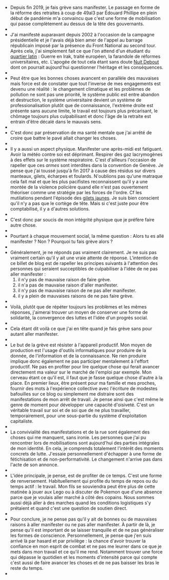 - Depuis fin 2019, je fais grève sans manifester.
  Le passage en forme de la réforme des retraites à coup de 49al3 par Édouard Phillipe en plein début de pandémie m'a convaincu que c'est une forme de mobilisation qui passe complètement au dessus de la tête des gouvernants.
-
- J'ai manifesté auparavant depuis 2002 à l'occasion de la campagne présidentielle et je l'avais déjà bien amer de l'appel au barrage républicain imposé par la présence du Front National au second tour.
  Après cela, j'ai simplement fait ce que l'on attend d'un étudiant du [quartier latin](https://fr.wikipedia.org/wiki/Quartier_latin_(Paris)) : Guerre en Irak, traité européen, la farandole de réformes universitaires, etc.
  L'apogée de tout cela étant sans doute [Nuit Debout](https://fr.wikipedia.org/wiki/Nuit_debout) dont on pourrait aujourd'hui questionner l'héritage et les conséquences.
-
- Peut être que les bonnes choses avancent en parallèle des mauvaises mais force est de constater que tout l'inverse de mes engagements est devenu une réalité : le changement climatique et les problèmes de pollution ne sont pas une priorité, le système public est entre abandon et destruction, le système universitaire devient un système de professionalisation plutôt que de connaissance, l'extrème droite est présente sans aucune limite, le travail est toujours plus précarisant, le chômage toujours plus culpabilisant et donc l'âge de la retraite est entrain d'être décalé dans le mauvais sens.
-
- C'est donc par préservation de ma santé mentale que j'ai arrêté de croire que battre le pavé allait changer les choses.
-
- Il y a aussi un aspect physique.
  Manifester une après-midi est fatiguant.
  Avoir la météo contre soi est déprimant.
  Respirer des gaz lacrymogènes à des effets sur le système respiratoire.
  C'est d'ailleurs l'occasion de rapeller que ces *armes* sont interdites dans la convention de Genève.
  Je pense que j'ai toussé jusqu'à fin 2017 à cause des résidus sur divers manteaux, gilets, écharpes et foulards.
  N'oublions pas qu'une matraque cela fait mal et que les plus pacifistes reconnaissent qu'il y a une montée de la violence policière quand elle n'est pas ouvertement théoriser comme une stratégie par les forces de l'ordre.
  Cf les mutilations pendant l'épisode des [gilets jaunes](https://fr.wikipedia.org/wiki/Mouvement_des_Gilets_jaunes).
  Je suis bien conscient qu'il n'y a pas que le cortège de tête.
  Mais si c'est juste pour être comptabilisé, il y a d'autres solutions.
-
- C'est donc par soucis de mon intégrité physique que je préfère faire autre chose.
-
- Pourtant à chaque mouvement social, la même question : Alors tu es allé manifester ? Non ? Pourquoi tu fais grève alors ?
-
- Généralement, je ne réponds pas vraiment clairement.
  Je ne suis pas vraiment certain qu'il y ait une vraie attente de réponse.
  L'intention de ce billet de blog est de rapeller les principes suivants à l'attention des personnes qui seraient succeptibles de culpabiliser à l'idée de ne pas aller manifester :
  1. il n'y pas de mauvaise raison de faire grève.
  2. il n'a pas de mauvaise raison d'aller manifester.
  3. il n'y pas de mauvaise raison de ne pas aller manifester.
  4. il y a plein de mauvaises raisons de ne pas faire grève.
-
- Voilà, plutôt que de répéter toujours les problèmes et les mêmes réponses, j'aimerai trouver un moyen de conserver une forme de solidarité, la convergence des luttes et l'idée d'un progrès social.
-
- Cela étant dit voilà ce que j'ai en tête quand je fais grève sans pour autant aller manifester.
-
- Le but de la grève est résister à l'appareil productif.
  Mon moyen de production est l'usage d'outils informatiques pour produire de la donnée, de l'information et de la connaissance.
  Ne rien produire implique donc également ne pas participer mentalement à l'effort productif.
  Ne pas en profiter pour lire quelque chose qui ferait avancer directement ma valeur sur le marché de l'emploi par exemple.
  Mon cerveau étant ce qu'il est, il faut que je fasse quelque chose d'autre à la place.
  En premier lieux, être présent pour ma famille et mes proches, fournir des mots à l'expérience collective avec l'écriture de modestes bafouilles sur ce blog ou simplement me distraire sont des manifestations de mon arrêt de travail.
  Je pense ainsi que c'est même le genre de moment pour développer une capacité d'oisiveté.
  C'est un véritable travail sur soi et de soi que de ne plus travailler, temporairement, pour une sous-partie du système d'exploitation capitaliste.
-
- La convivialité des manifestations et de la rue sont également des choses qui me manquent, sans ironie.
  Les personnes que j'ai pu rencontrer lors de mobilisations sont aujourd'hui des parties intégrales de mon identité.
  En cela, je comprends totalement l'intérêt des moments concrets de lutte.
  J'essaie personnellement d'échapper à une forme de fétichisation et de non-performativité.
  Le changement n'arrive pas dans l'acte de son annonce.
-
- L'idée principale, je pense, est de profiter de ce temps.
  C'est une forme de renversement.
  Habituellement qui profite du temps de repos ou du temps actif : le travail.
  Mon fils se souviendra peut être plus de cette matinée à jouer aux Lego ou à discuter de Pokemon que d'une absence parce que je voulais aller marché à côté des copains.
  Nous sommes aussi déjà aller à des marches quand les conditions logistiques s'y prétaient et quand c'est une question de soutien direct.
-
- Pour conclure, je ne pense pas qu'il y ait de bonnes ou de mauvaises raisons à aller manifester ou ne pas aller manifester.
  À partir de là, je pense qu'il est important de se laisser tranquille et de ne pas généraliser les formes de conscience.
  Personnellement, je pense que j'en suis arrivé là par hasard et par privilège : la chance d'avoir trouver la confiance en mon esprit de combat et ne pas me leurrer dans ce que je mets dans mon travail et ce qu'il me rend.
  Notamment trouver une force qui dépasse le quotidien et les moments d'intensité parce qui compte c'est aussi de faire avancer les choses et de ne pas baisser les bras le reste du temps.
-